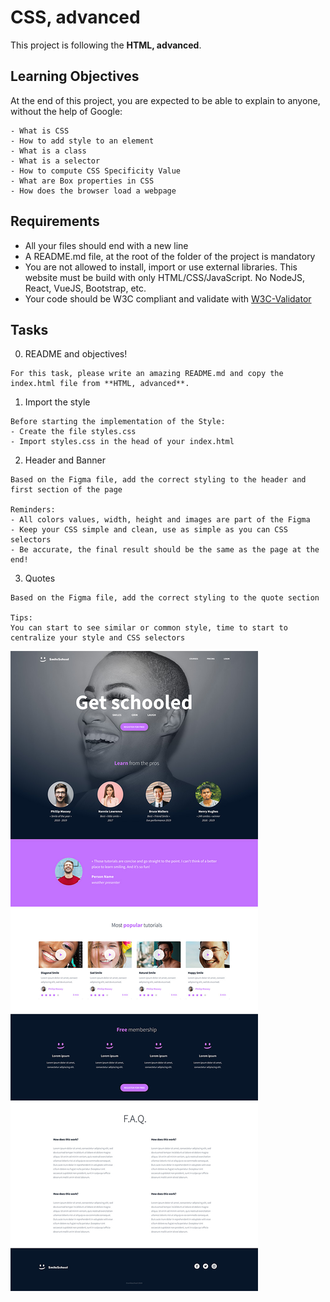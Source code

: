 # CSS, advanced

This project is following the **HTML, advanced**.

## Learning Objectives
At the end of this project, you are expected to be able to explain to anyone, without the help of Google:
```
- What is CSS
- How to add style to an element
- What is a class
- What is a selector
- How to compute CSS Specificity Value
- What are Box properties in CSS
- How does the browser load a webpage
```
## Requirements

- All your files should end with a new line
- A README.md file, at the root of the folder of the project is mandatory
- You are not allowed to install, import or use external libraries. This website must be build with only HTML/CSS/JavaScript. No NodeJS, React, VueJS, Bootstrap, etc.
- Your code should be W3C compliant and validate with [W3C-Validator](https://github.com/hs-hq/W3C-Validator)

## Tasks
0. README and objectives!
```
For this task, please write an amazing README.md and copy the index.html file from **HTML, advanced**.
```

1. Import the style
```
Before starting the implementation of the Style:
- Create the file styles.css
- Import styles.css in the head of your index.html
```
2. Header and Banner
```
Based on the Figma file, add the correct styling to the header and first section of the page

Reminders:
- All colors values, width, height and images are part of the Figma
- Keep your CSS simple and clean, use as simple as you can CSS selectors
- Be accurate, the final result should be the same as the page at the end!
```
3. Quotes
```
Based on the Figma file, add the correct styling to the quote section

Tips:
You can start to see similar or common style, time to start to centralize your style and CSS selectors
```
<img src="./media/readme/css_advanced.jpg">
